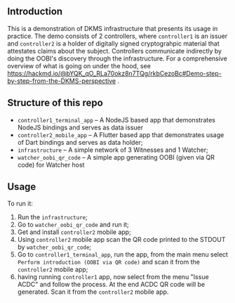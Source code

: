 ## Introduction

This is a demonstration of DKMS infrastructure that presents its usage in practice. The demo consists of 2 controllers, where `controller1` is an issuer and `controller2` is a holder of digitally signed cryptograhpic material that attestates claims about the subject. Controllers communicate indirectly by doing the OOBI's discovery through the infrastructure. For a comprehensive overview of what is going on under the hood, see https://hackmd.io/@bYQK_qO_RLa70okz8n7TQg/rkbCezoBc#Demo-step-by-step-from-the-DKMS-perspective .

## Structure of this repo

- `controller1_terminal_app` – A NodeJS based app that demonstrates NodeJS bindings and serves as data issuer
- `controller2_mobile_app` – A Flutter based app that demonstrates usage of Dart bindings and serves as data holder;
- `infrastructure` – A simple network of 3 Witnesses and 1 Watcher;
- `watcher_oobi_qr_code` – A simple app generating OOBI (given via QR code) for Watcher host

## Usage

To run it:
1. Run the `infrastructure`;
2. Go to `watcher_oobi_qr_code` and run it;
1. Get and install `controller2` mobile app;
2. Using `controller2` mobile app scan the QR code printed to the STDOUT by `watcher_oobi_qr_code`;
3. Go to `controller1_terminal_app`, run the app, from the main menu select `Perform introduction (OOBI via QR code)` and scan it from the `controller2` mobile app;
4. having running `controller1` app, now select from the menu "Issue ACDC" and follow the process. At the end ACDC QR code will be generated. Scan it from the `controller2` mobile app.
